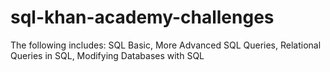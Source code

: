 # sql-khan-academy-challenges
The following includes: SQL Basic, More Advanced SQL Queries, Relational Queries in SQL, Modifying Databases with SQL
